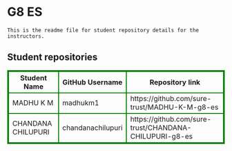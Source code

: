 # G8 ES
    This is the readme file for student repository details for the instructors.
## Student repositories 
<table style="border : 2px solid green; width:100%;">
<tr >
<th style="border : 2px solid green;">Student Name</th>
<th style="border : 2px solid green;">GitHub Username</th>
<th style="border : 2px solid green;">Repository link</th>
</tr>
<tr style="border : 2px solid green;">
<td style="border : 2px solid green;">MADHU K M</td> 

<td style="border : 2px solid green;">madhukm1</td> 

<td style="border : 2px solid green;">https://github.com/sure-trust/MADHU-K-M-g8-es</td> 
</tr>

<tr style="border : 2px solid green;">
<td style="border : 2px solid green;">CHANDANA CHILUPURI</td> 

<td style="border : 2px solid green;">chandanachilupuri</td> 

<td style="border : 2px solid green;">https://github.com/sure-trust/CHANDANA-CHILUPURI-g8-es</td> 
</tr>
